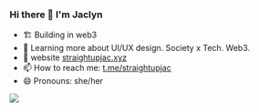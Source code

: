### Hi there 👋 I'm Jaclyn
- 🏗 Building in web3 
- 🌱 Learning more about UI/UX design. Society x Tech. Web3.
- 🤖 website [straightupjac.xyz](http://straightupjac.xyz/)
- 📫 How to reach me: [t.me/straightupjac](https://t.me/straightupjac)
- 😄 Pronouns: she/her
<img src="https://github-readme-stats.vercel.app/api?username=straightupjac&show_icons=true&count_private=true" />

<!-- statistics widget first seen on 9at8's profile https://github.com/9at8 -->
